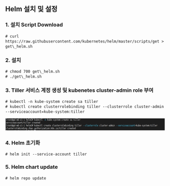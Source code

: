 ## Helm 설치 및 설정

### 1. 설치 Script Download
```
# curl https://raw.githubusercontent.com/kubernetes/helm/master/scripts/get > get\_helm.sh
```
### 2. 설치
```
# chmod 700 get\_helm.sh
# ./get\_helm.sh
```
### 3. Tiller 서비스 계정 생성 및 kubenetes cluster-admin role 부여
```
# kubectl -n kube-system create sa tiller
# kubectl create clusterrolebinding tiller --clusterrole cluster-admin --serviceaccount=kube-system:tiller
```
![Helm01](./image/Helm/Helm01.PNG)

### 4. Helm 초기화
```
# helm init --service-account tiller
```
### 5. Helm chart update
```
# helm repo update
```